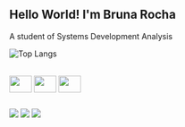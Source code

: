 ## Hello World! I'm Bruna Rocha
A student of Systems Development Analysis


![Top Langs](https://github-readme-stats.vercel.app/api/top-langs/?username=brunarocha-dev&layout=compact)
  
<div style="display: inline_block"><br>
    <img align="center"  height="30" width="40"
            <img src="https://cdn.jsdelivr.net/gh/devicons/devicon@latest/icons/html5/html5-original.svg" />
        <img align="center"  height="30" width="40"  
            <img src="https://cdn.jsdelivr.net/gh/devicons/devicon@latest/icons/css3/css3-original.svg" />
              <img align="center"  height="30" width="40" 
            <img src="https://cdn.jsdelivr.net/gh/devicons/devicon@latest/icons/javascript/javascript-original.svg" />   
</div>

##
<div>
  <a href="https://www.instagram.com/brunarocham_/channel/" target="_blank"><img src="https://img.shields.io/badge/-Instagram-%23E4405F?style=for-the-badge&logo=instagram&logoColor=white" target="_blank"></a>
  <a href="https://discord.com/channels/930287711925977090/930287712743878678" target="_blank"><img src="https://img.shields.io/badge/Discord-7289DA?style=for-the-badge&logo=discord&logoColor=white" target="_blank"></a> 
    <a href="https://www.linkedin.com/in/bruna-rocha-marques-926104308/" target="_blank"><img src="https://img.shields.io/badge/-LinkedIn-%230077B5?style=for-the-badge&logo=linkedin&logoColor=white" target="_blank"></a> 
</div>


##

